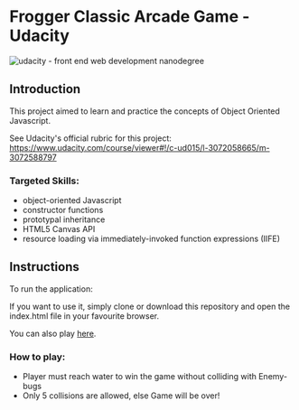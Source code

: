 # Frogger Classic Arcade Game - Udacity

![udacity - front end web development nanodegree](https://camo.githubusercontent.com/5d6c46e9edfbd7f3c5a764e44a9afe9868514f64/68747470733a2f2f696d672e736869656c64732e696f2f62616467652f556461636974792d46726f6e742d2d456e64253230576562253230446576656c6f7065722532304e616e6f6465677265652d3032623365342e737667)

## Introduction

This project aimed to learn and practice the concepts of Object Oriented Javascript.

See Udacity's official rubric for this project: https://www.udacity.com/course/viewer#!/c-ud015/l-3072058665/m-3072588797

### Targeted Skills:

* object-oriented Javascript
* constructor functions
* prototypal inheritance
* HTML5 Canvas API
* resource loading via immediately-invoked function expressions (IIFE)

## Instructions
To run the application:

If you want to use it, simply clone or download this repository and open the index.html file in your favourite browser.

You can also play [here](https://anqin-gh.github.io/frontend-nanodegree-arcade-game/).

### How to play:
* Player must reach water to win the game without colliding with Enemy-bugs
* Only 5 collisions are allowed, else Game will be over!
